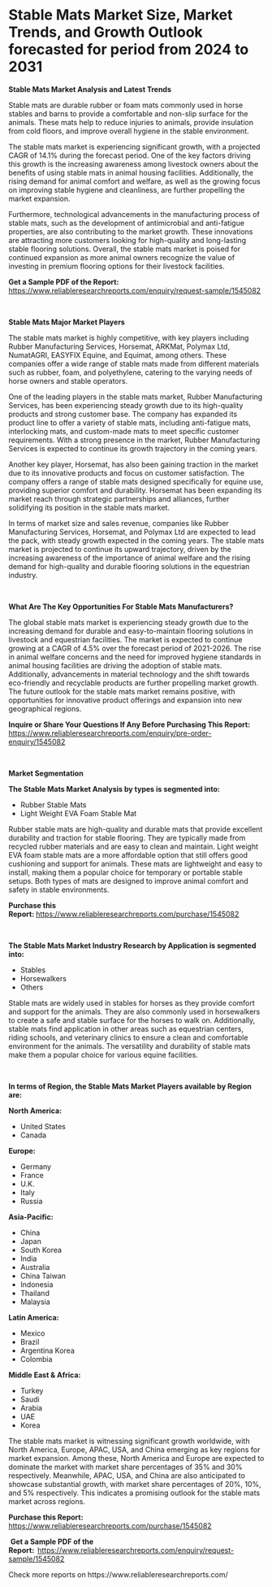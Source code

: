 <p><h1>Stable Mats Market Size, Market Trends, and Growth Outlook forecasted for period from 2024 to 2031</h1></p><p><strong>Stable Mats Market Analysis and Latest Trends</strong></p>
<p><p>Stable mats are durable rubber or foam mats commonly used in horse stables and barns to provide a comfortable and non-slip surface for the animals. These mats help to reduce injuries to animals, provide insulation from cold floors, and improve overall hygiene in the stable environment.</p><p>The stable mats market is experiencing significant growth, with a projected CAGR of 14.1% during the forecast period. One of the key factors driving this growth is the increasing awareness among livestock owners about the benefits of using stable mats in animal housing facilities. Additionally, the rising demand for animal comfort and welfare, as well as the growing focus on improving stable hygiene and cleanliness, are further propelling the market expansion.</p><p>Furthermore, technological advancements in the manufacturing process of stable mats, such as the development of antimicrobial and anti-fatigue properties, are also contributing to the market growth. These innovations are attracting more customers looking for high-quality and long-lasting stable flooring solutions. Overall, the stable mats market is poised for continued expansion as more animal owners recognize the value of investing in premium flooring options for their livestock facilities.</p></p>
<p><strong>Get a Sample PDF of the Report:&nbsp;</strong> <a href="https://www.reliableresearchreports.com/enquiry/request-sample/1545082">https://www.reliableresearchreports.com/enquiry/request-sample/1545082</a></p>
<p>&nbsp;</p>
<p><strong>Stable Mats Major Market Players</strong></p>
<p><p>The stable mats market is highly competitive, with key players including Rubber Manufacturing Services, Horsemat, ARKMat, Polymax Ltd, NumatAGRI, EASYFIX Equine, and Equimat, among others. These companies offer a wide range of stable mats made from different materials such as rubber, foam, and polyethylene, catering to the varying needs of horse owners and stable operators.</p><p>One of the leading players in the stable mats market, Rubber Manufacturing Services, has been experiencing steady growth due to its high-quality products and strong customer base. The company has expanded its product line to offer a variety of stable mats, including anti-fatigue mats, interlocking mats, and custom-made mats to meet specific customer requirements. With a strong presence in the market, Rubber Manufacturing Services is expected to continue its growth trajectory in the coming years.</p><p>Another key player, Horsemat, has also been gaining traction in the market due to its innovative products and focus on customer satisfaction. The company offers a range of stable mats designed specifically for equine use, providing superior comfort and durability. Horsemat has been expanding its market reach through strategic partnerships and alliances, further solidifying its position in the stable mats market.</p><p>In terms of market size and sales revenue, companies like Rubber Manufacturing Services, Horsemat, and Polymax Ltd are expected to lead the pack, with steady growth expected in the coming years. The stable mats market is projected to continue its upward trajectory, driven by the increasing awareness of the importance of animal welfare and the rising demand for high-quality and durable flooring solutions in the equestrian industry.</p></p>
<p>&nbsp;</p>
<p><strong>What Are The Key Opportunities For Stable Mats Manufacturers?</strong></p>
<p><p>The global stable mats market is experiencing steady growth due to the increasing demand for durable and easy-to-maintain flooring solutions in livestock and equestrian facilities. The market is expected to continue growing at a CAGR of 4.5% over the forecast period of 2021-2026. The rise in animal welfare concerns and the need for improved hygiene standards in animal housing facilities are driving the adoption of stable mats. Additionally, advancements in material technology and the shift towards eco-friendly and recyclable products are further propelling market growth. The future outlook for the stable mats market remains positive, with opportunities for innovative product offerings and expansion into new geographical regions.</p></p>
<p><strong>Inquire or Share Your Questions If Any Before Purchasing This Report:</strong> <a href="https://www.reliableresearchreports.com/enquiry/pre-order-enquiry/1545082">https://www.reliableresearchreports.com/enquiry/pre-order-enquiry/1545082</a></p>
<p>&nbsp;</p>
<p><strong>Market Segmentation</strong></p>
<p><strong>The Stable Mats Market Analysis by types is segmented into:</strong></p>
<p><ul><li>Rubber Stable Mats</li><li>Light Weight EVA Foam Stable Mat</li></ul></p>
<p><p>Rubber stable mats are high-quality and durable mats that provide excellent durability and traction for stable flooring. They are typically made from recycled rubber materials and are easy to clean and maintain. Light weight EVA foam stable mats are a more affordable option that still offers good cushioning and support for animals. These mats are lightweight and easy to install, making them a popular choice for temporary or portable stable setups. Both types of mats are designed to improve animal comfort and safety in stable environments.</p></p>
<p><strong>Purchase this Report:&nbsp;</strong><a href="https://www.reliableresearchreports.com/purchase/1545082">https://www.reliableresearchreports.com/purchase/1545082</a></p>
<p>&nbsp;</p>
<p><strong>The Stable Mats Market Industry Research by Application is segmented into:</strong></p>
<p><ul><li>Stables</li><li>Horsewalkers</li><li>Others</li></ul></p>
<p><p>Stable mats are widely used in stables for horses as they provide comfort and support for the animals. They are also commonly used in horsewalkers to create a safe and stable surface for the horses to walk on. Additionally, stable mats find application in other areas such as equestrian centers, riding schools, and veterinary clinics to ensure a clean and comfortable environment for the animals. The versatility and durability of stable mats make them a popular choice for various equine facilities.</p></p>
<p>&nbsp;</p>
<p><strong>In terms of Region, the Stable Mats Market Players available by Region are:</strong></p>
<p>
    <p> <strong> North America: </strong>
        <ul>
            <li>United States</li>
            <li>Canada</li>
        </ul>
        </p> 
    <p> <strong> Europe: </strong>
        <ul>
            <li>Germany</li>
            <li>France</li>
            <li>U.K.</li>
            <li>Italy</li>
            <li>Russia</li>
        </ul>
        </p> 
    <p> <strong> Asia-Pacific: </strong>
        <ul>
            <li>China</li>
            <li>Japan</li>
            <li>South Korea</li>
            <li>India</li>
            <li>Australia</li>
            <li>China Taiwan</li>
            <li>Indonesia</li>
            <li>Thailand</li>
            <li>Malaysia</li>
        </ul>
        </p> 
    <p> <strong> Latin America: </strong>
        <ul>
            <li>Mexico</li>
            <li>Brazil</li>
            <li>Argentina Korea</li>
            <li>Colombia</li>
        </ul>
        </p> 
    <p> <strong> Middle East & Africa: </strong>
        <ul>
            <li>Turkey</li>
            <li>Saudi</li>
            <li>Arabia</li>
            <li>UAE</li>
            <li>Korea</li>
        </ul>
    </p>
    </p>
<p><p>The stable mats market is witnessing significant growth worldwide, with North America, Europe, APAC, USA, and China emerging as key regions for market expansion. Among these, North America and Europe are expected to dominate the market with market share percentages of 35% and 30% respectively. Meanwhile, APAC, USA, and China are also anticipated to showcase substantial growth, with market share percentages of 20%, 10%, and 5% respectively. This indicates a promising outlook for the stable mats market across regions.</p></p>
<p><strong>Purchase this Report: </strong><a href="https://www.reliableresearchreports.com/purchase/1545082">https://www.reliableresearchreports.com/purchase/1545082</a></p>
<p>&nbsp;<strong>Get a Sample PDF of the Report:&nbsp;&nbsp;</strong><a href="https://www.reliableresearchreports.com/enquiry/request-sample/1545082">https://www.reliableresearchreports.com/enquiry/request-sample/1545082</a></p>
<p><strong></strong></p>
<p>Check more reports on https://www.reliableresearchreports.com/</p>